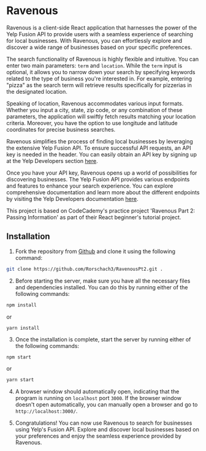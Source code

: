 # Ravenous

Ravenous is a client-side React application that harnesses the power of the Yelp Fusion API to provide users with a seamless experience of searching for local businesses. With Ravenous, you can effortlessly explore and discover a wide range of businesses based on your specific preferences.

The search functionality of Ravenous is highly flexible and intuitive. You can enter two main parameters: `term` and `location`. While the `term` input is optional, it allows you to narrow down your search by specifying keywords related to the type of business you're interested in. For example, entering "pizza" as the search term will retrieve results specifically for pizzerias in the designated location.

Speaking of location, Ravenous accommodates various input formats. Whether you input a city, state, zip code, or any combination of these parameters, the application will swiftly fetch results matching your location criteria. Moreover, you have the option to use longitude and latitude coordinates for precise business searches.

Ravenous simplifies the process of finding local businesses by leveraging the extensive Yelp Fusion API. To ensure successful API requests, an API key is needed in the header. You can easily obtain an API key by signing up at the Yelp Developers section [here](https://www.yelp.com/developers/v3/manage_app).

Once you have your API key, Ravenous opens up a world of possibilities for discovering businesses. The Yelp Fusion API provides various endpoints and features to enhance your search experience. You can explore comprehensive documentation and learn more about the different endpoints by visiting the Yelp Developers documentation [here](https://docs.developer.yelp.com/).

This project is based on CodeCademy's practice project 'Ravenous Part 2: Passing Information' as part of their React beginner's tutorial project. 

## Installation

1. Fork the repository from [Github](https://github.com/Rorschach3/RavenousPt2) and clone it using the following command:

```sh
git clone https://github.com/Rorschach3/RavenousPt2.git .
```

2. Before starting the server, make sure you have all the necessary files and dependencies installed. You can do this by running either of the following commands:

```sh
npm install
```

or

```sh
yarn install
```

3. Once the installation is complete, start the server by running either of the following commands:

```text
npm start
```

or

```sh
yarn start
```

4. A browser window should automatically open, indicating that the program is running on `localhost` port `3000`. If the browser window doesn't open automatically, you can manually open a browser and go to `http://localhost:3000/`.

5. Congratulations! You can now use Ravenous to search for businesses using Yelp's Fusion API. Explore and discover local businesses based on your preferences and enjoy the seamless experience provided by Ravenous.
